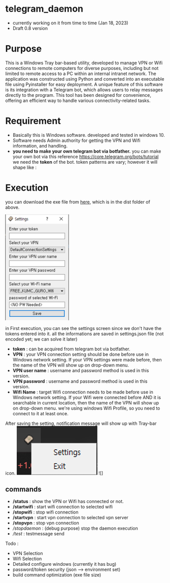 # telegram_daemon
- currently working on it from time to time (Jan 18, 2023)
- Draft 0.8 version 

# Purpose
This is a Windows Tray bar-based utility, developed to manage VPN or Wifi connections to remote computers for diverse purposes, including but not limited to remote access to a PC within an internal intranet network. The application was constructed using Python and converted into an executable file using Pyinstaller for easy deployment. A unique feature of this software is its integration with a Telegram bot, which allows users to relay messages directly to the program. This tool has been designed for convenience, offering an efficient way to handle various connectivity-related tasks.

# Requirement
- Basically this is Windows software. developed and tested in windows 10.
- Software needs Admin authority for getting the VPN and Wifi information, and handling.
- **you need to make your own telegram bot via botfather.**
you can make your own bot via this reference https://core.telegram.org/bots/tutorial
we need the **token** of the bot. 
token patterns are vary; however it will shape like <chat ID of the bot>:<Some random ascii-like texts>


# Execution
you can download the exe file from [here](https://github.com/yangzepa/telegram_daemon/blob/2caa6acdc8016df5154c5ecf7b90e2587ec860ab/dist/mytelegramdaemon.exe), which is in the dist folder of above. 

<img src="https://github.com/yangzepa/telegram_daemon/blob/453a22896c2017dac90316464dd418da99e8d42a/readme_images/Settings.png" width="200">

in First execution, you can see the settings screen since we don't have the tokens entered into it.
all the informations are saved in settings.json file (not encoded yet; we can solve it later)

- **token** : can be acquired from telegram bot via botfather.
- **VPN** : your VPN connection setting should be done before use in Windows network setting. 
If your VPN settings were made before, then the name of the VPN will show up on drop-down menu.
- **VPN user name** : username and password method is used in this version.
- **VPN password** : username and password method is used in this version.
- **Wifi Name** : target Wifi connection needs to be made before use in Windows network setting.
If your Wifi were connected before AND it is searchable in current location, then the name of the VPN will show up on drop-down menu.
we're using windows Wifi Profile, so you need to connect to it at least once.

After saving the setting, notification message will show up with Tray-bar icon.
![Traybar](https://github.com/yangzepa/telegram_daemon/blob/453a22896c2017dac90316464dd418da99e8d42a/readme_images/Traybar.png)
![]

## commands

- **/status** : show the VPN or Wifi has connected or not.
- **/startwifi** : start wifi connection to selected wifi
- **/stopwifi** : stop wifi connection
- **/startvpn** : start vpn connection to selected vpn server
- **/stopvpn** : stop vpn connection
- */stopdaemon* : (debug purpose) stop the daemon execution
- */test* : testmessage send

Todo : 
- VPN Selection
- Wifi Selection
- Detailed configure windows (currently it has bug)
- password/token security (json --> environment set)
- build command optimization (exe file size)